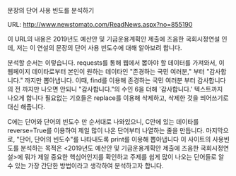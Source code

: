문장의 단어 사용 빈도를 분석하기

URL: http://www.newstomato.com/ReadNews.aspx?no=855190

이 URL의 내용은 2019년도 예산안 및 기금운용계획안 제출에 즈음한 국회시정연설 인데, 저는 이 연설의 문장의 단어 사용 빈도수에 대해 알아보려 합니다.

분석할 순서는 이렇습니다.
requests를 통해 웹에서 뽑아야 할 데이터를 가져와서, 
이 웹페이지 데이타로부터 본인이 원하는 데이타인 "존경하는 국민 여러분," 부터 "감사합니다." 까지만 뽑아냅니다.
이때, find를 이용해 존경하는 국민 여러분 부터 감사합니다의 전 까지만 나오면 안되니 
"감사합니다."의 수인 6을 더해 '감사합니다.' 텍스트까지 나오게 합니다
필요없는 기호들은 replace를 이용해 삭제하고, 삭제한 것을 띄어쓰기로 대신 해줍니다. 

C에는 단어와 단어의 빈도수 만 순서대로 나와있으니, 
C안에 있는 데이타를 reverse=True를 이용하여 제일 많이 나온 단어부터 나열하는 줄을 만듭니다.
마지막으로, "단어, 단어의 빈도수"를 나타내도록 print를 이용해 뽑아냅니다
이 사이트의 사용빈도를 분석하는 목적은 <2019년도 예산안 및 기금운용계획안 제출에 즈음한 국회시정연설>에 뭐가 제일 중요한 핵심어인지를 확인하고
주제를 쉽게 많이 나오는 단어들로 알 수 있는 가장 간단한 방법이라고 생각하여 분석하고자 합니다.
